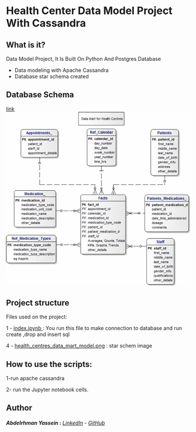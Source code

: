 # Health Center Data Model Project With Cassandra

## What is it?

Data Model Project, It Is Built On Python And Postgres Database

  - Data modeling with Apache Cassandra
  - Database star schema created

## Database Schema

[link](http://www.databaseanswers.org/data_models/health_centres/health_centres_data_mart.htm)
![Image of Star Schema](https://raw.githubusercontent.com/Abdelrhman-Yassein/Health-Center-Data-Model-Project-with-cassandra/main/health_centres_data_mart_model.png) 


 ## Project structure

Files used on the project:

1 - [index.ipynb	](https://github.com/Abdelrhman-Yassein/Health-Center-Data-Model-Project-with-cassandra/blob/main/index.ipynb) : You run this file to make connection to database and run create ,drop and insert sql

4 - [health_centres_data_mart_model.png](https://raw.githubusercontent.com/Abdelrhman-Yassein/Health-Center-Data-Model-Project-with-cassandra/main/health_centres_data_mart_model.png) : star schem image



## How to use the scripts:

1-run apache cassandra

2- run the Jupyter notebook cells.



## Author

######  **Abdelrhman Yassein  :**  [LinkedIn](https://www.linkedin.com/in/abdelrhman-yassein-582563134/) - [GitHub](https://github.com/Abdelrhman-Yassein?tab=repositories)
